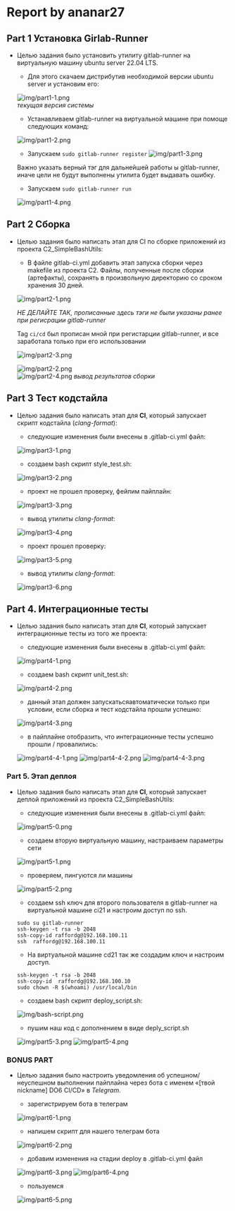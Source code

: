 
# Report by ananar27

## Part 1 Установка Girlab-Runner
- Целью задания было установить утилиту gitlab-runner на виртуальную машину ubuntu server 22.04 LTS.
    - Для этого скачаем дистрибутив необходимой версии ubuntu server и установим его:

    ![img/part1-1.png](img/part1-1.png)  
    *текущая версия системы*  

    - Устанавливаем gitlab-runner на виртуальной машине при помоще следующих команд:

    ![img/part1-2.png](img/part1-2.png)

    - Запускаем `sudo gitlab-runner register`
    ![img/part1-3.png](img/part1-3.png)

    Важно указать верный тэг для дальнейшей работы ы gitlab-runner, иначе цели не будут выполнены  утилита будет выдавать ошибку.
    
    - Запускаем `sudo gitlab-runner run`

    ![img/part1-4.png](img/part1-4.png)

## Part 2 Сборка
- Целью задания было написать этап для CI по сборке приложений из проекта C2_SimpleBashUtils:
    - В файле gitlab-ci.yml добавить этап запуска сборки через makefile из проекта C2. Файлы, полученные после сборки (артефакты), сохранять в произвольную директорию со сроком хранения 30 дней.
    
    ![img/part2-1.png](img/part2-1.png)
    
    *НЕ ДЕЛАЙТЕ ТАК, прописанные здесь тэги не были указаны ранее при регисрации gitlab-runner*  

    Tag `ci/cd` был прописан мной при регистарции gitlab-runner, и все заработала только при его использовании
    
    ![img/part2-3.png](img/part2-3.png)

    ![img/part2-2.png](img/part2-2.png)  
    ![img/part2-4.png](img/part2-4.png)
    *вывод результатов сборки*  

## Part 3 Тест кодстайла
- Целью задания было написать этап для **CI**, который запускает скрипт кодстайла (*clang-format*):
    - следующие изменения были внесены в .gitlab-ci.yml файл:
    
    ![img/part3-1.png](img/part3-1.png)
   
    - создаем bash скрипт style_test.sh:
    
    ![img/part3-2.png](img/part3-2.png)
    
    - проект не прошел проверку, фейлим пайплайн:
    
    ![img/part3-3.png](img/part3-3.png)
    
    - вывод утилиты *clang-format*:
    
    ![img/part3-4.png](img/part3-4.png)
    
    - проект прошел проверку:
    
    ![img/part3-5.png](img/part3-5.png)
    
    - вывод утилиты *clang-format*:
    
    ![img/part3-6.png](img/part3-6.png)

## Part 4. Интеграционные тесты
- Целью задания было написать этап для **CI**, который запускает интеграционные тесты из того же проекта:
    - следующие изменения были внесены в .gitlab-ci.yml файл:
    
    ![img/part4-1.png](img/part4-1.png)
    
    - создаем bash скрипт unit_test.sh:
    
    ![img/part4-2.png](img/part4-2.png)
   
    - данный этап должен запускатьсяавтоматически только при условии, если сборка и тест кодстайла прошли успешно:
    
    ![img/part4-3.png](img/part4-3.png)
    
    - в пайплайне отобразить, что интеграционные тесты успешно прошли / провалились:
    
    ![img/part4-4-1.png](img/part4-4-1.png)
    ![img/part4-4-2.png](img/part4-4-2.png)
    ![img/part4-4-3.png](img/part4-4-3.png)

### Part 5. Этап деплоя
- Целью задания было написать этап для **CI**, который запускает деплой приложений из проекта C2_SimpleBashUtils:
    - следующие изменения были внесены в .gitlab-ci.yml файл:
    
    ![img/part5-0.png](img/part5-0.png)
    
    - создаем вторую виртуальную машину, настраиваем параметры сети

    ![img/part5-1.png](img/part5-1.png)

    - проверяем, пингуются ли машины

    ![img/part5-2.png](img/part5-2.png)

    - создаем ssh ключ для второго пользователя в gitlab-runner на виртуальной машине ci21 и настроим доступ по ssh.
    ```
    sudo su gitlab-runner
    ssh-keygen -t rsa -b 2048
    ssh-copy-id raffordg@192.168.100.11
    ssh  raffordg@192.168.100.11
    ```
    - На виртуальной машине cd21 так же создадим ключ и настроим доступ.
    ```
    ssh-keygen -t rsa -b 2048
    ssh-copy-id  raffordg@192.168.100.10
    sudo chown -R $(whoami) /usr/local/bin
    ```
    - создаем bash скрипт deploy_script.sh:
    
    ![img/bash-script.png](img/bash-script.png)

    - пушим наш код с дополнением в виде deply_script.sh

    ![img/part5-3.png](img/part5-3.png)
    ![img/part5-4.png](img/part5-4.png)

### BONUS PART
- Целью задания было настроить уведомления об успешном/неуспешном выполнении пайплайна через бота с именем «[твой nickname] DO6 CI/CD» в *Telegram*.
    - зарегистрируем бота в телеграм 
    
    ![img/part6-1.png](img/part6-1.png)

    - напишем скрипт для нашего телеграм бота

    ![img/part6-2.png](img/part6-2.png)

    - добавим изменения на стадии deploy в .gitlab-ci.yml файл

    ![img/part6-3.png](img/part6-3.png)
    ![img/part6-4.png](img/part6-4.png)
    - пользуемся

    ![img/part6-5.png](img/part6-5.png)



